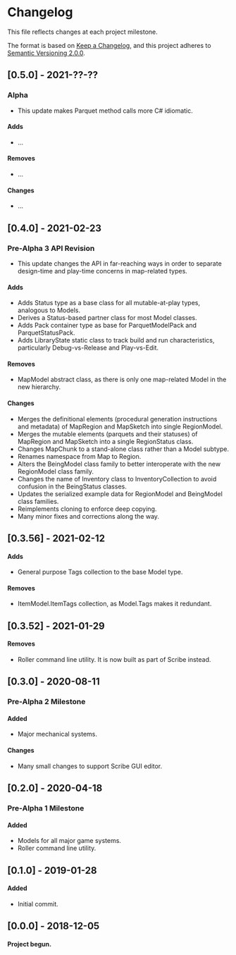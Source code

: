 # Changelog
This file reflects changes at each project milestone.

The format is based on [Keep a Changelog](https://keepachangelog.com/en/1.0.0/),
and this project adheres to [Semantic Versioning 2.0.0](https://semver.org/).


## [0.5.0] - 2021-??-??
### Alpha
- This update makes Parquet method calls more C# idiomatic.
#### Adds
- ...
#### Removes
- ...
#### Changes
- ...

## [0.4.0] - 2021-02-23
### Pre-Alpha 3 API Revision
- This update changes the API in far-reaching ways in order to separate design-time and play-time concerns in map-related types.
#### Adds
- Adds Status type as a base class for all mutable-at-play types, analogous to Models.
- Derives a Status-based partner class for most Model classes.
- Adds Pack container type as base for ParquetModelPack and ParquetStatusPack.
- Adds LibraryState static class to track build and run characteristics, particularly Debug-vs-Release and Play-vs-Edit.
#### Removes
- MapModel abstract class, as there is only one map-related Model in the new hierarchy.
#### Changes
- Merges the definitional elements (procedural generation instructions and metadata) of MapRegion and MapSketch into single RegionModel.
- Merges the mutable elements (parquets and their statuses) of MapRegion and MapSketch into a single RegionStatus class.
- Changes MapChunk to a stand-alone class rather than a Model subtype.
- Renames namespace from Map to Region.
- Alters the BeingModel class family to better interoperate with the new RegionModel class family.
- Changes the name of Inventory class to InventoryCollection to avoid confusion in the BeingStatus classes.
- Updates the serialized example data for RegionModel and BeingModel class families.
- Reimplements cloning to enforce deep copying.
- Many minor fixes and corrections along the way.

## [0.3.56] - 2021-02-12
#### Adds
- General purpose Tags collection to the base Model type.
#### Removes
- ItemModel.ItemTags collection, as Model.Tags makes it redundant.

## [0.3.52] - 2021-01-29
#### Removes
- Roller command line utility.  It is now built as part of Scribe instead.

## [0.3.0] - 2020-08-11
### Pre-Alpha 2 Milestone
#### Added
- Major mechanical systems.
#### Changes
- Many small changes to support Scribe GUI editor.

## [0.2.0] - 2020-04-18
### Pre-Alpha 1 Milestone
#### Added
- Models for all major game systems.
- Roller command line utility.

## [0.1.0] - 2019-01-28
#### Added
- Initial commit.

## [0.0.0] - 2018-12-05
#### Project begun.
